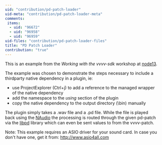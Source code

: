 ```yaml
---
uid: "contribution/pd-patch-loader"
uid-meta: "contribution/pd-patch-loader-meta"
comments: 
 items: 
  - uid: "96672"
  - uid: "96958"
  - uid: "96959"
uid-files: "contribution/pd-patch-loader-files"
title: "PD Patch Loader"
contribution: "true"
---
```


This is an example from the *Working with the vvvv-sdk* workshop at [node13](http://node13.vvvv.org).

The example was chosen to demonstrate the steps necessary to include a thirdparty native dependency in a plugin, ie:
* use ProjectExplorer (Ctrl+j) to add a reference to the managed wrapper of the native dependency
* add the namespace to the *using* section of the plugin
* copy the native dependency to the output directory (\bin) manually

The plugin simply takes a .wav file and a .pd file. While the file is played back using the [NAudio](http://naudio.codeplex.com) the processing is routed through the given pd-patch via the [libpd](http://libpd.cc/) library which can even be sent values to from the vvvv-patch.

Note: This example requires an ASIO driver for your sound card. In case you don't have one, get it from: http://www.asio4all.com